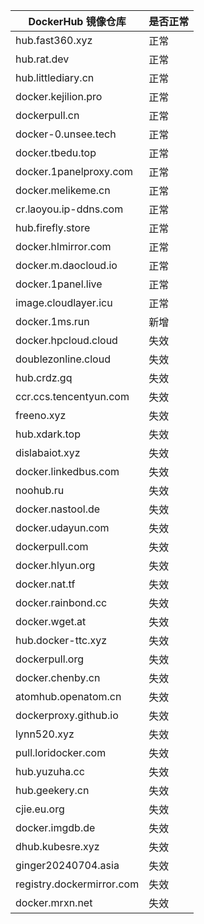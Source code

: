 | DockerHub 镜像仓库 | 是否正常 |
| --- | --- |
| hub.fast360.xyz | 正常 |
| hub.rat.dev | 正常 |
| hub.littlediary.cn | 正常 |
| docker.kejilion.pro | 正常 |
| dockerpull.cn | 正常 |
| docker-0.unsee.tech | 正常 |
| docker.tbedu.top | 正常 |
| docker.1panelproxy.com | 正常 |
| docker.melikeme.cn | 正常 |
| cr.laoyou.ip-ddns.com | 正常 |
| hub.firefly.store | 正常 |
| docker.hlmirror.com | 正常 |
| docker.m.daocloud.io | 正常 |
| docker.1panel.live | 正常 |
| image.cloudlayer.icu | 正常 |
| docker.1ms.run | 新增 |
| docker.hpcloud.cloud | 失效 |
| doublezonline.cloud | 失效 |
| hub.crdz.gq | 失效 |
| ccr.ccs.tencentyun.com | 失效 |
| freeno.xyz | 失效 |
| hub.xdark.top | 失效 |
| dislabaiot.xyz | 失效 |
| docker.linkedbus.com | 失效 |
| noohub.ru | 失效 |
| docker.nastool.de | 失效 |
| docker.udayun.com | 失效 |
| dockerpull.com | 失效 |
| docker.hlyun.org | 失效 |
| docker.nat.tf | 失效 |
| docker.rainbond.cc | 失效 |
| docker.wget.at | 失效 |
| hub.docker-ttc.xyz | 失效 |
| dockerpull.org | 失效 |
| docker.chenby.cn | 失效 |
| atomhub.openatom.cn | 失效 |
| dockerproxy.github.io | 失效 |
| lynn520.xyz | 失效 |
| pull.loridocker.com | 失效 |
| hub.yuzuha.cc | 失效 |
| hub.geekery.cn | 失效 |
| cjie.eu.org | 失效 |
| docker.imgdb.de | 失效 |
| dhub.kubesre.xyz | 失效 |
| ginger20240704.asia | 失效 |
| registry.dockermirror.com | 失效 |
| docker.mrxn.net | 失效 |
